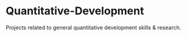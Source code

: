 # Quantitative-Development
Projects related to general quantitative development skills &amp; research.
